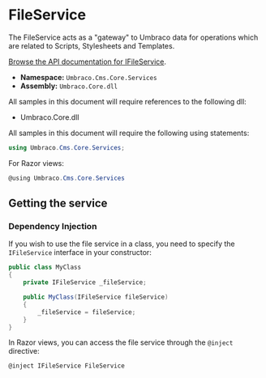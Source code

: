 # FileService

The FileService acts as a "gateway" to Umbraco data for operations which are related to Scripts, Stylesheets and Templates.

[Browse the API documentation for IFileService](https://apidocs.umbraco.com/v13/csharp/api/Umbraco.Cms.Core.Services.IFileService.html).

* **Namespace:** `Umbraco.Cms.Core.Services`
* **Assembly:** `Umbraco.Core.dll`

All samples in this document will require references to the following dll:

* Umbraco.Core.dll

All samples in this document will require the following using statements:

```csharp
using Umbraco.Cms.Core.Services;
```

For Razor views:

```csharp
@using Umbraco.Cms.Core.Services
```

## Getting the service

### Dependency Injection

If you wish to use the file service in a class, you need to specify the `IFileService` interface in your constructor:

```csharp
public class MyClass
{
    private IFileService _fileService;

    public MyClass(IFileService fileService)
    {
        _fileService = fileService;
    }
}
```

In Razor views, you can access the file service through the `@inject` directive:

```csharp
@inject IFileService FileService
```
